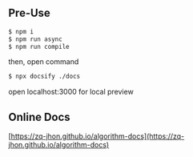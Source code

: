 ## Pre-Use
```bash
$ npm i
$ npm run async
$ npm run compile
```
then, open command

```bash
$ npx docsify ./docs
```
open localhost:3000 for local preview

## Online Docs
[https://zq-jhon.github.io/algorithm-docs](https://zq-jhon.github.io/algorithm-docs)